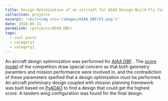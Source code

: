 ```yaml
---
title: Design Optimization of an aircraft for AIAA Deisgn·Build·Fly Competition
collection: projects
excerpt: "<br/><img src='/images/AIAA_DBF/P1.png'>"
date: 2018-05-11
permalink: /projects/AIAA_DBF/
tags:
  - cool posts
  - category1
  - category2
---
```


An aircraft design optimnization was performed for [AIAA DBF](https://www.aiaadbf.org/General-Info/ "AIAA DBF") . The [score model](https://www.aiaadbf.org/Scoring/ "score model") of the competition draw special concern as that both geometry paramters and mission performance were involved in, and the contradiction of these parameters speified that a design optimization must be performed.  An aircraft preliminary design coupled with mission planning framework was built based on [PyADAO](https://tsingqaq.github.io/projects/PyADAO_construction/ "PyADAO") to find a design that could get the highest score. A tandem wing configuration was found for the final design.
